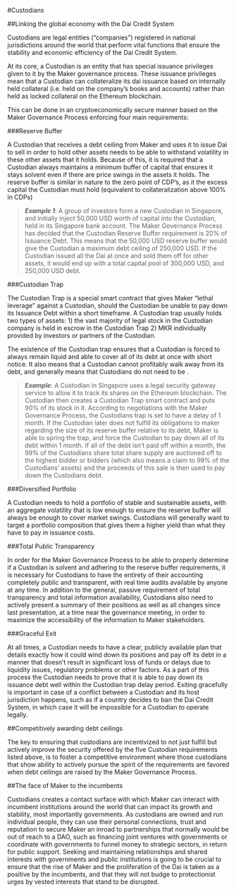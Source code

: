 #Custodians

##Linking the global economy with the Dai Credit System

Custodians are legal entities (“companies”) registered in national jurisdictions around the world that perform vital functions that ensure the stability and economic efficiency of the Dai Credit System.

At its core, a Custodian is an entity that has special issuance privileges given to it by the Maker governance process. These issuance privileges mean that a Custodian can collateralize its dai issuance based on internally held collateral (i.e. held on the company’s books and accounts) rather than held as locked collateral on the Ethereum blockchain.

This can be done in an cryptoeconomically secure manner based on the Maker Governance Process enforcing four main requirements:

###Reserve Buffer

A Custodian that receives a debt ceiling from Maker and uses it to issue Dai to sell in order to hold other assets needs to be able to withstand volatility in these other assets that it holds. Because of this, it is required that a Custodian always maintains a minimum buffer of capital that ensures it stays solvent even if there are price swings in the assets it holds. The reserve buffer is similar in nature to the zero point of CDP’s, as it the excess capital the Custodian must hold (equivalent to collateralization above 100% in CDPs)

>*__Example 1__*: A group of investors form a new Custodian in Singapore, and initially inject 50,000 USD worth of capital into the Custodian, held in its Singapore bank account. The Maker Governance Process has decided that the Custodian Reserve Buffer requirement is 20% of Issuance Debt. This means that the 50,000 USD reserve buffer would give the Custodian a maximum debt ceiling of 250,000 USD. If the Custodian issued all the Dai at once and sold them off for other assets, it would end up with a total capital pool of 300,000 USD, and 250,000 USD debt. 

###Custodian Trap

The Custodian Trap is a special smart contract that gives Maker “lethal leverage” against a Custodian, should the Custodian be unable to pay down its Issuance Debt within a short timeframe. A Custodian trap usually holds two types of assets: 1) the vast majority of legal stock in the Custodian company is held in escrow in the Custodian Trap 2) MKR individually provided by investors or partners of the Custodian.

The existence of the Custodian trap ensures that a Custodian is forced to always remain liquid and able to cover all of its debt at once with short notice. It also means that a Custodian cannot profitably walk away from its debt, and generally means that Custodians do not need to be .

>*__Example__*: A Custodian in Singapore uses a legal security gateway service to allow it to track its shares on the Ethereum blockchain. The Custodian then creates a Custodian Trap smart contract and puts 90% of its stock in it. According to negotiations with the Maker Governance Process, the Custodians trap is set to have a delay of 1 month. If the Custodian later does not fulfill its obligations to maker regarding the size of its reserve buffer relative to its debt, Maker is able to spring the trap, and force the Custodian to pay down all of its debt within 1 month. If all of the debt isn’t paid off within a month, the 99% of the Custodians share total share supply are auctioned off to the highest bidder or bidders (which also means a claim to 99% of the Custodians’ assets) and the proceeds of this sale is then used to pay down the Custodians debt.

###Diversified Portfolio

A Custodian needs to hold a portfolio of stable and sustainable assets, with an aggregate volatility that is low enough to ensure the reserve buffer will always be enough to cover market swings. Custodians will generally want to target a portfolio composition that gives them a higher yield than what they have to pay in issuance costs.

###Total Public Transparency

In order for the Maker Governance Process to be able to properly determine if a Custodian is solvent and adhering to the reserve buffer requirements, it is necessary for Custodians to have the entirety of their accounting completely public and transparent, with real time audits available by anyone at any time. In addition to the general, passive requirement of total transparency and total information availability, Custodians also need to actively present a summary of their positions as well as all changes since last presentation, at a time near the governance meeting, in order to maximize the accessibility of the information to Maker stakeholders.

###Graceful Exit

At all times, a Custodian needs to have a clear, publicly available plan that details exactly how it could wind down its positions and pay off its debt in a manner that doesn’t result in significant loss of funds or delays due to liquidity issues, regulatory problems or other factors. As a part of this process the Custodian needs to prove that it is able to pay down its issuance debt well within the Custodian trap delay period. Exiting gracefully is important in case of a conflict between a Custodian and its host jurisdiction happens, such as if a country decides to ban the Dai Credit System, in which case it will be impossible for a Custodian to operate legally.

##Competitively awarding debt ceilings

The key to ensuring that custodians are incentivized to not just fulfill but actively improve the security offered by the five Custodian requirements listed above, is to foster a competitive environment where those custodians that show ability to actively pursue the spirit of the requirements are favored when debt ceilings are raised by the Maker Governance Process.

##The face of Maker to the incumbents

Custodians creates a contact surface with which Maker can interact with incumbent institutions around the world that can impact its growth and stability, most importantly governments. As custodians are owned and run individual people, they can use their personal connections, trust and reputation to secure Maker an inroad to partnerships that normally would be out of reach to a DAO, such as financing joint ventures with governments or coordinate with governments to funnel money to strategic sectors, in return for public support. Seeking and maintaining relationships and shared interests with governments and public institutions is going to be crucial to ensure that the rise of Maker and the proliferation of the Dai is taken as a positive by the incumbents, and that they will not budge to protectionist urges by vested interests that stand to be disrupted.
